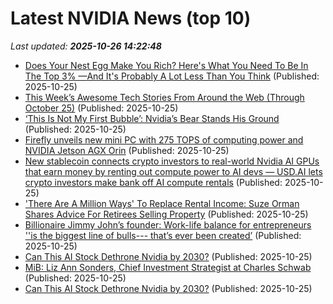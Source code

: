 # Latest NVIDIA News (top 10)
_Last updated: **2025-10-26 14:22:48**_

- [Does Your Nest Egg Make You Rich? Here's What You Need To Be In The Top 3% —And It's Probably A Lot Less Than You Think](https://finance.yahoo.com/news/does-nest-egg-rich-heres-140111431.html) (Published: 2025-10-25)
- [This Week’s Awesome Tech Stories From Around the Web (Through October 25)](https://singularityhub.com/2025/10/25/this-weeks-awesome-tech-stories-from-around-the-web-through-october-25/) (Published: 2025-10-25)
- [‘This Is Not My First Bubble’: Nvidia’s Bear Stands His Ground](https://biztoc.com/x/5ec62dfa593f8902) (Published: 2025-10-25)
- [Firefly unveils new mini PC with 275 TOPS of computing power and NVIDIA Jetson AGX Orin](https://www.notebookcheck.net/Firefly-unveils-new-mini-PC-with-275-TOPS-of-computing-power-and-NVIDIA-Jetson-AGX-Orin.1146834.0.html) (Published: 2025-10-25)
- [New stablecoin connects crypto investors to real-world Nvidia AI GPUs that earn money by renting out compute power to AI devs — USD.AI lets crypto investors make bank off AI compute rentals](https://www.tomshardware.com/tech-industry/cryptocurrency/new-stablecoin-connects-crypto-investors-to-real-world-nvidia-ai-gpus-that-earn-money-by-renting-out-compute-power-to-ai-devs-usd-ai-lets-crypto-investors-make-bank-off-ai-compute-rentals) (Published: 2025-10-25)
- ['There Are A Million Ways' To Replace Rental Income: Suze Orman Shares Advice For Retirees Selling Property](https://finance.yahoo.com/news/million-ways-replace-rental-income-131645287.html) (Published: 2025-10-25)
- [Billionaire Jimmy John’s founder: Work-life balance for entrepreneurs ''is the biggest line of bulls--- that’s ever been created’](https://www.cnbc.com/2025/10/25/billionaire-jimmy-johns-founder-entrepreneurs-dont-get-work-life-balance.html) (Published: 2025-10-25)
- [Can This AI Stock Dethrone Nvidia by 2030?](https://biztoc.com/x/a96784f558fa2f7a) (Published: 2025-10-25)
- [MiB: Liz Ann Sonders, Chief Investment Strategist at Charles Schwab](https://ritholtz.com/2025/10/mib-liz-ann-sonders-schwab/) (Published: 2025-10-25)
- [Can This AI Stock Dethrone Nvidia by 2030?](https://www.barchart.com/story/news/35676813/can-this-ai-stock-dethrone-nvidia-by-2030) (Published: 2025-10-25)
